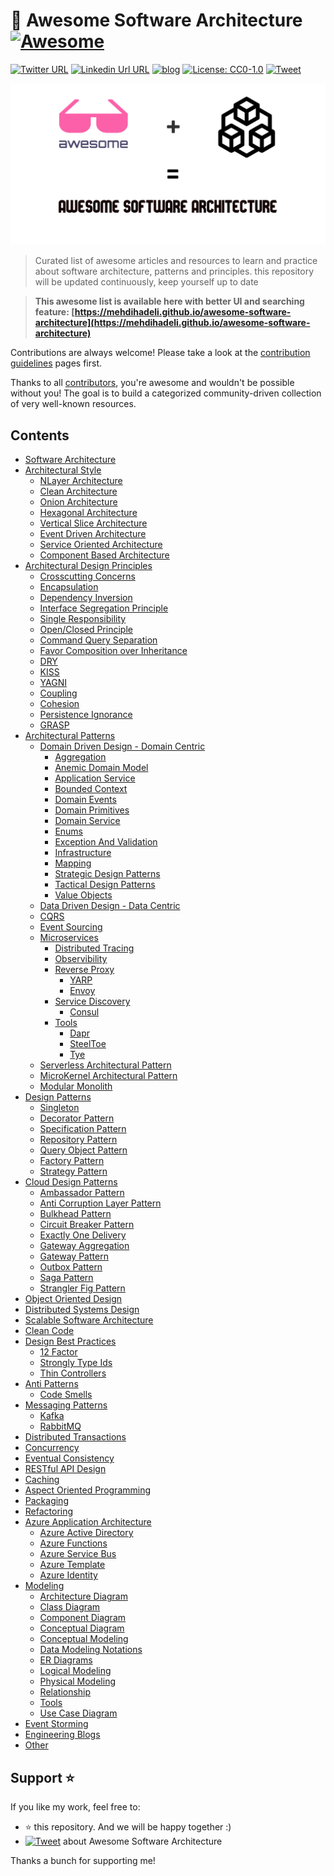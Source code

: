 # 🎨 Awesome Software Architecture [![Awesome](https://awesome.re/badge-flat2.svg)](https://awesome.re)

[![Twitter URL](https://img.shields.io/badge/-@mehdi_hadeli-%231DA1F2?style=flat-square&logo=twitter&logoColor=ffffff)](https://twitter.com/mehdi_hadeli)
[![Linkedin Url URL](https://img.shields.io/badge/-mehdihadeli-blue?style=flat-square&logo=linkedin&logoColor=ffffff)](https://www.linkedin.com/in/mehdihadeli/)
[![blog](https://img.shields.io/badge/blog-dotnetuniversity.com-brightgreen?style=flat-square)](https://dotnetuniversity.com/)
[![License: CC0-1.0](https://img.shields.io/badge/License-CC0%201.0-brightgreen.svg?style=flat-square)](http://creativecommons.org/publicdomain/zero/1.0/)
[![Tweet](https://img.shields.io/twitter/url/http/shields.io.svg?style=social)][tweet]

![](./banner.png)

> Curated list of awesome articles and resources to learn and practice about software architecture, patterns and principles. this repository will be updated continuously, keep yourself up to date

> **This awesome list is available here with better UI and searching feature: [https://mehdihadeli.github.io/awesome-software-architecture](https://mehdihadeli.github.io/awesome-software-architecture)**

Contributions are always welcome! Please take a look at the [contribution guidelines](https://github.com/mehdihadeli/awesome-software-architecture/blob/master/contributing.md) pages first.

Thanks to all [contributors](https://github.com/mehdihadeli/awesome-software-architecture/graphs/contributors), you're awesome and wouldn't be possible without you! The goal is to build a categorized community-driven collection of very well-known resources.


## Contents

- [Software Architecture](docs/software-architecture.md)
- [Architectural Style](docs/architectural-style.md)
  - [NLayer Architecture](docs/architectural-style/nlayer-architecture.md)
  - [Clean Architecture](docs/architectural-style/clean-architecture.md)
  - [Onion Architecture](docs/architectural-style/onion-architecture.md)
  - [Hexagonal Architecture](docs/architectural-style/hexagonal-architecture.md)
  - [Vertical Slice Architecture](docs/architectural-style/vertical-slice-architecture.md)
  - [Event Driven Architecture](docs/architectural-style/event-driven-architecture.md)
  - [Service Oriented Architecture](docs/architectural-style/service-oriented-architecture.md)
  - [Component Based Architecture](docs/architectural-style/component-based-architecture.md)
- [Architectural Design Principles](docs/architectural-design-principles.md)
  - [Crosscutting Concerns](docs/architectural-design-principles/crosscutting-concerns.md)
  - [Encapsulation](docs/architectural-design-principles/encapsulation.md)
  - [Dependency Inversion](docs/architectural-design-principles/dependency-inversion.md)
  - [Interface Segregation Principle](docs/architectural-design-principles/interface-segregation-principle.md)
  - [Single Responsibility](docs/architectural-design-principles/single-responsibility-principle.md)
  - [Open/Closed Principle](docs/architectural-design-principles/open-closed-principle.md)
  - [Command Query Separation](docs/architectural-design-principles/cqs.md)
  - [Favor Composition over Inheritance](docs/architectural-design-principles/favor-composition-over-inheritance.md)
  - [DRY](docs/architectural-design-principles/dry.md)
  - [KISS](docs/architectural-design-principles/kiss.md)
  - [YAGNI](docs/architectural-design-principles/yagni.md)
  - [Coupling](docs/architectural-design-principles/coupling.md)
  - [Cohesion](docs/architectural-design-principles/cohesion.md)
  - [Persistence Ignorance](docs/architectural-design-principles/persistence-ignorance.md)
  - [GRASP](#docs/architectural-design-principles/grasp.md)
- [Architectural Patterns](docs/architectural-patterns)
  - [Domain Driven Design - Domain Centric](docs/architectural-patterns/domain-driven-design/domain-driven-design.md)
    - [Aggregation](docs/architectural-patterns/domain-driven-design/aggregation.md)
    - [Anemic Domain Model](docs/architectural-patterns/domain-driven-design/anemic-domain-model.md)
    - [Application Service](docs/architectural-patterns/domain-driven-design/application-service.md)
    - [Bounded Context](docs/architectural-patterns/domain-driven-design/bounded-context.md)
    - [Domain Events](docs/architectural-patterns/domain-driven-design/domain-events.md)
    - [Domain Primitives](docs/architectural-patterns/domain-driven-design/domain-primitives.md)
    - [Domain Service](docs/architectural-patterns/domain-driven-design/domain-service.md)
    - [Enums](docs/architectural-patterns/domain-driven-design/enums.md)
    - [Exception And Validation](docs/architectural-patterns/domain-driven-design/exception-and-validation.md)
    - [Infrastructure](docs/architectural-patterns/domain-driven-design/infrastructure.md)
    - [Mapping](docs/architectural-patterns/domain-driven-design/mapping.md)
    - [Strategic Design Patterns](docs/architectural-patterns/domain-driven-design/strategic-design-patterns.md)
    - [Tactical Design Patterns](docs/architectural-patterns/domain-driven-design/tactical-design-patterns.md)
    - [Value Objects](docs/architectural-patterns/domain-driven-design/value-objects.md)
  - [Data Driven Design - Data Centric](docs/architectural-patterns/data-driven-design.md)
  - [CQRS](docs/architectural-patterns/cqrs.md)
  - [Event Sourcing](docs/architectural-patterns/event-sourcing.md)
  - [Microservices](docs/architectural-patterns/microservices/microservices.md)
    - [Distributed Tracing](docs/architectural-patterns/microservices/distributed-tracing.md)
    - [Observibility](docs/architectural-patterns/microservices/observibility.md)
    - [Reverse Proxy](docs/architectural-patterns/microservices/reverse-proxy/revers-proxy.md)
      - [YARP](docs/architectural-patterns/microservices/reverse-proxy/yarp.md)
      - [Envoy](docs/architectural-patterns/microservices/reverse-proxy/envoy.md)
    - [Service Discovery](docs/architectural-patterns/microservices/service-discovery/service-discovery.md)
      - [Consul](docs/architectural-patterns/microservices/service-discovery/consul.md)
    - [Tools](docs/architectural-patterns/microservices/tools/tools.md)
      - [Dapr](docs/architectural-patterns/microservices/tools/dapr.md)
      - [SteelToe](docs/architectural-patterns/microservices/tools/steeltoe.md)
      - [Tye](docs/architectural-patterns/microservices/tools/tye.md)
  - [Serverless Architectural Pattern](docs/architectural-patterns/serverless.md)
  - [MicroKernel Architectural Pattern](docs/architectural-patterns/micro-kernel.md)
  - [Modular Monolith](docs/architectural-patterns/modular-monolith.md)
- [Design Patterns](docs/design-patterns/design-patterns.md)
  - [Singleton](docs/design-patterns/singleton.md)
  - [Decorator Pattern](docs/design-patterns/decorator-pattern.md)
  - [Specification Pattern](docs/design-patterns/specification-pattern.md)
  - [Repository Pattern](docs/design-patterns/repository-pattern.md)
  - [Query Object Pattern](docs/design-patterns/query-object-pattern.md)
  - [Factory Pattern](docs/design-patterns/factory-pattern.md)
  - [Strategy Pattern](docs/design-patterns/strategy-pattern.md)
- [Cloud Design Patterns](docs/cloud-design-patterns/cloud-design-patterns.md)
  - [Ambassador Pattern](docs/cloud-design-patterns/ambassador-pattern.md)
  - [Anti Corruption Layer Pattern](docs/cloud-design-patterns/anti-corruption-layer-pattern.md)
  - [Bulkhead Pattern](docs/cloud-design-patterns/bulkhead-pattern.md)
  - [Circuit Breaker Pattern](docs/cloud-design-patterns/circuit-breaker.md)
  - [Exactly One Delivery](docs/cloud-design-patterns/exactly-one-delivery.md)
  - [Gateway Aggregation](docs/cloud-design-patterns/gateway-aggregation.md)
  - [Gateway Pattern](docs/cloud-design-patterns/gateway-pattern.md)
  - [Outbox Pattern](docs/cloud-design-patterns/outbox-pattern.md)
  - [Saga Pattern](docs/cloud-design-patterns/saga.md)
  - [Strangler Fig Pattern](docs/cloud-design-patterns/strangler-fig-pattern.md)
- [Object Oriented Design](docs/object-oriented-design.md)
- [Distributed Systems Design](docs/distributed-systems-design.md)
- [Scalable Software Architecture](docs/scalable-software-architecture.md)
- [Clean Code](docs/clean-code.md)
- [Design Best Practices](docs/design-best-practices/design-best-practices.md)
  - [12 Factor](docs/design-best-practices/12-factor.md)
  - [Strongly Type Ids](docs/design-best-practices/strongly-type-ids.md)
  - [Thin Controllers](docs/design-best-practices/thin-controllers.md)
- [Anti Patterns](docs/anti-patterns/anti-patterns.md)
  - [Code Smells](docs/anti-patterns/code-smells.md)
- [Messaging Patterns](docs/messaging/messaging.md)
  - [Kafka](docs/messaging/kafka.md)
  - [RabbitMQ](docs/messaging/rabbitmq.md)
- [Distributed Transactions](docs/distributed-transactions.md)
- [Concurrency](docs/concurrency.md)
- [Eventual Consistency](docs/eventual-consistency.md)
- [RESTful API Design](docs/rest.md)
- [Caching](docs/caching.md)
- [Aspect Oriented Programming](docs/aop.md)
- [Packaging](docs/packaging.md)
- [Refactoring](docs/refactoring.md)
- [Azure Application Architecture](docs/azure/azure-application-architecture.md)
  - [Azure Active Directory](docs/azure/azure-active-directory.md)
  - [Azure Functions](docs/azure/azure-functions.md)
  - [Azure Service Bus](docs/azure/azure-service-bus.md)
  - [Azure Template](docs/azure/azure-template.md)
  - [Azure Identity](docs/azure/azure-identity.md)
- [Modeling](docs/modeling/modeling.md)
  - [Architecture Diagram](docs/modeling/architecture-diagram.md)
  - [Class Diagram](docs/modeling/class-diagram.md)
  - [Component Diagram](docs/modeling/component-diagram.md)
  - [Conceptual Diagram](docs/modeling/conceptual-diagram.md)
  - [Conceptual Modeling](docs/modeling/conceptual-modeling.md)
  - [Data Modeling Notations](docs/modeling/data-modeling-notations.md)
  - [ER Diagrams](docs/modeling/er-diagrams.md)
  - [Logical Modeling](docs/modeling/logical-modeling.md)
  - [Physical Modeling](docs/modeling/physical-modeling.md)
  - [Relationship](docs/modeling/relationship.md)
  - [Tools](docs/modeling/tools.md)
  - [Use Case Diagram](docs/modeling/use-case-diagram.md)
- [Event Storming](docs/event-storming.md)
- [Engineering Blogs](docs/engineering-blogs.md)
- [Other](docs/other.md)


## Support ⭐
If you like my work, feel free to:

- ⭐ this repository. And we will be happy together :)
- [![Tweet](https://img.shields.io/twitter/url/http/shields.io.svg?style=social)][tweet] about Awesome Software Architecture


Thanks a bunch for supporting me!

[tweet]: https://twitter.com/intent/tweet?url=https://github.com/mehdihadeli/awesome-software-architecture&text=A%20curated%20list%20of%20awesome%20articles%20and%20resources%20to%20learn%20and%20practice%20about%20software%20architecture%2C%20patterns%2C%20and%20principles&hashtags=dotnetcore,dotnet,csharp,microservices,netcore,aspnetcore,ddd,cqrs,softwarearchitecture,designpatterns,modularmonolith

